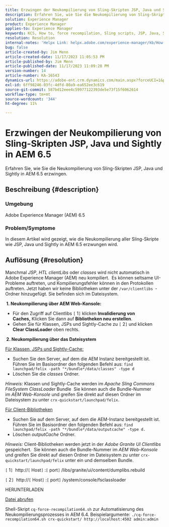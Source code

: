 ```yaml
---
title: Erzwingen der Neukompilierung von Sling-Skripten JSP, Java und Sightly in AEM 6.5
description: Erfahren Sie, wie Sie die Neukompilierung von Sling-Skripten JSP, Java und Sightly in AEM 6.5 erzwingen.
solution: Experience Manager
product: Experience Manager
applies-to: Experience Manager
keywords: KCS, How to, force recompilation, Sling scripts, JSP, Java, Sightly, AEM 6.5, Adobe Experience Manager 6.5
resolution: Resolution
internal-notes: 'Helpx Link: helpx.adobe.com/experience-manager/kb/How-to-force-a-recompilation-of-all-Sling-scripts-jsps-java-sightly-on-AEM-6-4.html'
bug: false
article-created-by: Jim Menn
article-created-date: 11/17/2023 11:05:53 PM
article-published-by: Jim Menn
article-published-date: 11/17/2023 11:09:28 PM
version-number: 14
article-number: KA-16543
dynamics-url: https://adobe-ent.crm.dynamics.com/main.aspx?forceUCI=1&pagetype=entityrecord&etn=knowledgearticle&id=fd5783d8-9d85-ee11-8179-6045bd006268
exl-id: 6ff98246-03fc-4dfd-80a9-ea652ee3c619
source-git-commit: 587bd12eee4c59977122393de5e73f15f6062614
workflow-type: tm+mt
source-wordcount: '344'
ht-degree: 11%

---
```


# Erzwingen der Neukompilierung von Sling-Skripten JSP, Java und Sightly in AEM 6.5


Erfahren Sie, wie Sie die Neukompilierung von Sling-Skripten JSP, Java und Sightly in AEM 6.5 erzwingen.

## Beschreibung {#description}


### <b>Umgebung</b>

Adobe Experience Manager (AEM) 6.5



### <b>Problem/Symptome</b>

In diesem Artikel wird gezeigt, wie die Neukompilierung aller Sling-Skripte wie JSP, Java und Sightly in AEM 6.5 erzwungen wird.


## Auflösung {#resolution}


Manchmal *JSP*, *HTL clientLibs* oder *classes* wird nicht automatisch in Adobe Experience Manager (AEM) neu kompiliert.  Es können seltsame UI-Probleme auftreten, und Kompilierungsfehler können in den Protokollen auftreten. Jetzt haben wir keine Bibliotheken unter der `/var/clientlibs `-Ordner hinzugefügt. Sie befinden sich im Dateisystem.

<b> 1. Neukompilierung über AEM Web-Konsole:</b>

- Für den Zugriff auf Clientlibs `[` 1`]` klicken <b>Invalidierung von Caches,</b> Klicken Sie dann auf <b>Bibliotheken neu erstellen</b>.
- Gehen Sie für Klassen, JSPs und Sightly-Cache zu `[` 2`]`  und klicken <b>Clear ClassLoader</b> oben rechts.


<b> 2. Neukompilierung über das Dateisystem</b>

<u>Für Klassen, JSPs und Sightly-Cache:</u>

- Suchen Sie den Server, auf dem die AEM Instanz bereitgestellt ist. Führen Sie im Basisordner den folgenden Befehl aus: `find launchpad/felix -path "*/bundle*/data/classes" -type d`
- Löschen Sie die *classes* Ordner.


*Hinweis:* Klassen und Sightly-Cache werden im *Apache Sling Commons FileSystem ClassLoader* Bundle  Sie können auch die Bundle-Nummer im *AEM Web-Konsole* und greifen Sie direkt auf diesen Ordner im Dateisystem zu unter `crx-quickstart/launchpad/felix`.



<u>Für Client-Bibliotheken</u>

- Suchen Sie auf dem Server, auf dem die AEM-Instanz bereitgestellt ist. Führen Sie im Basisordner den folgenden Befehl aus: `find launchpad/felix -path "*/bundle*/data/outputcache" -type d.`
- Löschen *outputCache* Ordner.


*Hinweis:* Client-Bibliotheken werden jetzt in der *Adobe Granite UI Clientlibs* gespeichert.  Sie können auch die Bundle-Nummer im *AEM Web-Konsole* und greifen Sie direkt auf diesen Ordner im Dateisystem zu unter `crx-quickstart/launchpad/felix` unter ein und demselben Bundle.



`[` 1`]`  http://`[` Host`]` :`[` port`]` /libs/granite/ui/content/dumplibs.rebuild

`[` 2`]`  http://`[` Host`]` :`[` port`]` /system/console/fsclassloader



HERUNTERLADEN

[Datei abrufen](https://helpx.adobe.com/content/dam/help/en/experience-manager/kb/How-to-force-a-recompilation-of-all-Sling-scripts-jsps-java-sightly-on-AEM-6-4/_jcr_content/main-pars/download_section/download-1/cq-force-recompilation64.zip "cq-force-recompilation64.zip")

Shell-Skript `cq-force-recompilation64.sh` zur Automatisierung des Neukompilierungsprozesses in AEM 6.4. Beispielargumente: `./cq-force-recompilation64.sh crx-quickstart/ http://localhost:4502 admin:admin`
